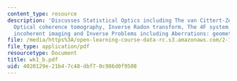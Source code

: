 ```yaml
---
content_type: resource
description: 'Discusses Statistical Optics including The van Cittert-Zernike theorem,
  Optical coherence tomography, Inverse Radon transform, The 4F system, Coherent vs
  incoherent imaging and Inverse Problems including Aberrations: geometrical and waves.'
file: /media/https%3A/open-learning-course-data-rc.s3.amazonaws.com/2-717j-optical-engineering-spring-2002/4020129e21b47c48dbf70c986d0f9508_wk1_b.pdf
file_type: application/pdf
resourcetype: Document
title: wk1_b.pdf
uid: 4020129e-21b4-7c48-dbf7-0c986d0f9508
---
```

